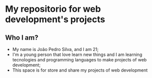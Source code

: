 # My repositorio for web development's projects

## Who I am?

* My name is João Pedro Silva, and I am 21;
* I'm a young person that love learn new things and I am learning tecnologies and programming languages to make projects of web development;
* This space is for store and share my projects of web development



